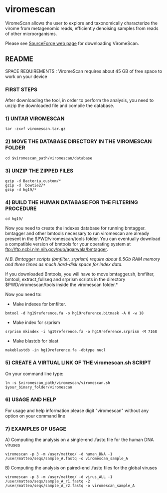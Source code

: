 # viromescan
ViromeScan allows the user to explore and taxonomically characterize the virome from metagenomic reads, efficiently denoising samples from reads of other microorganisms.

Please see [SourceForge web page](https://sourceforge.net/projects/viromescan) for downloading ViromeScan.

## README
SPACE REQUIREMENTS : ViromeScan requires about 45 GB of free space to work on your device

### FIRST STEPS
After downloading the tool, in order to perform the analysis, you need to unzip the downloaded file and compile the database. 

### 1) UNTAR VIROMESCAN
```
tar -zxvf viromescan.tar.gz
```
### 2) MOVE THE DATABASE DIRECTORY IN THE VIROMESCAN FOLDER
```
cd $viromescan_path/viromescan/database
```
### 3) UNZIP THE ZIPPED FILES
```
gzip -d Bacteria_custom/*
gzip -d  bowtie2/*
gzip -d hg19/*
```
### 4) BUILD THE HUMAN DATABASE FOR THE FILTERING PROCEDURE
```
cd hg19/
```
Now you need to create the indexes database for running bmtagger. bmtagger and other bmtools necessary to run viromescan are already present in the $PWD/viromescan/tools folder. You can eventually download a compatible version of bmtools for your operating system at ftp://ftp.ncbi.nlm.nih.gov/pub/agarwala/bmtagger.

*N.B. Bmtagger scripts (bmfilter, srprism) require about 8.5Gb RAM memory and three times as much hard-disk space for index data.*
  
If you downloaded Bmtools, you will have to move bmtagger.sh, bmfilter, bmtool, extract_fullseq and srprism scripts in the directory $PWD/viromescan/tools inside the viromescan folder.*

Now you need to:
-  Make indexes for bmfilter. 
```
bmtool -d hg19reference.fa -o hg19reference.bitmask -A 0 -w 18
```
- Make index for srprism
```
srprism mkindex -i hg19reference.fa -o hg19reference.srprism -M 7168
```
- Make blastdb for blast
```
makeblastdb -in hg19reference.fa -dbtype nucl
```

### 5) CREATE A VIRTUAL LINK OF THE viromescan.sh SCRIPT

On your command line type:
```
ln -s $viromescan_path/viromescan/viromescan.sh  $your_binary_folder/viromescan
```

### 6) USAGE AND HELP 

For usage and help information please digit "viromescan" without any option on your command line


### 7) EXAMPLES OF USAGE

A) Computing the analysis on a single-end .fastq file for the human DNA viruses
```
viromescan -p 3 -m /user/matteo/ -d human_DNA -1 /user/matteo/seqs/sample_A.fastq -o viromescan_sample_A 
```
B) Computing the analysis on paired-end .fastq files for the global viruses
```
viromescan -p 3 -m /user/matteo/ -d virus_ALL -1 /user/matteo/seqs/sample_A_r1.fastq -2 /user/matteo/seqs/sample_A_r2.fastq -o viromescan_sample_A
```
